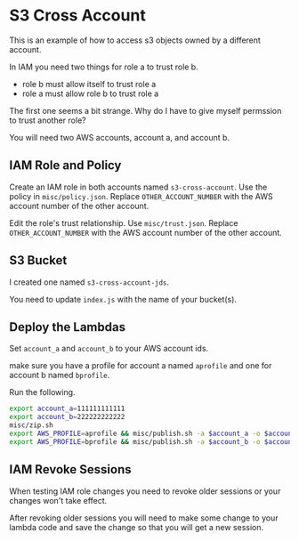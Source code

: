 # S3 Cross Account

This is an example of how to access s3 objects owned by a different account.

In IAM you need two things for role a to trust role b.

* role b must allow itself to trust role a
* role a must allow role b to trust role a

The first one seems a bit strange. Why do I have to give myself permssion to
trust another role?

You will need two AWS accounts, account a, and account b.

## IAM Role and Policy

Create an IAM role in both accounts named `s3-cross-account`. Use the policy in
`misc/policy.json`. Replace `OTHER_ACCOUNT_NUMBER` with the AWS account number
of the other account.

Edit the role's trust relationship. Use `misc/trust.json`. Replace
`OTHER_ACCOUNT_NUMBER` with the AWS account number of the other account.

## S3 Bucket

I created one named `s3-cross-account-jds`.

You need to update `index.js` with the name of your bucket(s).

## Deploy the Lambdas

Set `account_a` and `account_b` to your AWS account ids.

make sure you have a profile for account a named `aprofile` and one for account
b named `bprofile`.

Run the following.

```sh
export account_a=111111111111
export account_b=222222222222
misc/zip.sh
export AWS_PROFILE=aprofile && misc/publish.sh -a $account_a -o $account_b
export AWS_PROFILE=bprofile && misc/publish.sh -a $account_b -o $account_a
```

## IAM Revoke Sessions

When testing IAM role changes you need to revoke older sessions or your changes
won't take effect.

After revoking older sessions you will need to make some change to your lambda
code and save the change so that you will get a new session.
